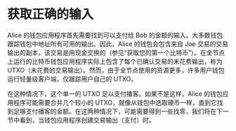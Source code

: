 # 获取正确的输入

Alice 的钱包应用程序首先需要找到可以支付给 Bob 的金额的输入。大多数钱包跟踪钱包中地址所有可用的输出。因此，Alice 的钱包会包含来自 Joe 交易的交易输出的副本，该交易是用现金交换的（参见“获取您的第一个比特币”）。在全节点上运行的比特币钱包应用程序实际上包含了每个已确认交易的未花费输出，称为 UTXO（未花费的交易输出）。然而，由于全节点使用的资源更多，许多用户钱包运行轻量级客户端，仅跟踪用户自己的 UTXO。

在这种情况下，这个单一的 UTXO 足以支付播客。如果不是这样，Alice 的钱包应用程序可能需要合并几个较小的 UTXO，就像从钱包中选取硬币一样，直到它找到足够支付播客的金额。在这两种情况下，可能需要得到一些找零，我们将在下一节中看到，当钱包应用程序创建交易输出（支付）时。
